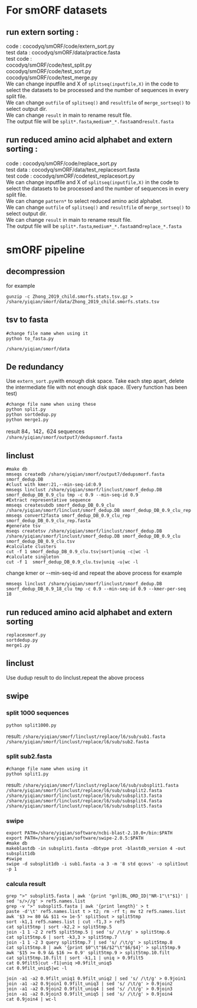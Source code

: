 # For smORF datasets
## run extern sorting : 
code : cocodyq/smORF/code/extern_sort.py                    
test data : cocodyq/smORF/data/practice.fasta               
test code :                         
cocodyq/smORF/code/test_split.py                
cocodyq/smORF/code/test_sort.py                 
cocodyq/smORF/code/test_merge.py                
We can change inputfile and X of `splitseq(inputfile,X)` in the code to select the datasets to be processed and the number of sequences in every split file.                        
We can change `outfile` of `splitseq()` and `resultfile` of `merge_sortseq()` to select output dir.                 
We can change `result` in main to rename result file.   
The output file will be `split*.fasta`,`medium*_*.fasta`and`result.fasta`                       

## run reduced amino acid alphabet and extern sorting : 
code : cocodyq/smORF/code/replace_sort.py                   
test data : cocodyq/smORF/data/test_replacesort.fasta                   
test code : cocodyq/smORF/codetest_replacesort.py                       
We can change inputfile and X of `splitseq(inputfile,X)` in the code to select the datasets to be processed and the number of sequences in every split file.                        
We can change `pattern*` to select reduced amino acid alphabet.                     
We can change `outfile` of `splitseq()` and `resultfile` of `merge_sortseq()` to select output dir.                 
We can change `result` in main to rename result file.   
The output file will be `split*.fasta`,`medium*_*.fasta`and`replace_*.fasta`  

# smORF pipeline  
## decompression  
for example  
```
gunzip -c Zhong_2019_child.smorfs.stats.tsv.gz > /share/yiqian/smorf/data/Zhong_2019_child.smorfs.stats.tsv
```
## tsv to fasta
```
#change file name when using it
python to_fasta.py
```
`/share/yiqian/smorf/data`
## De redundancy
Use `extern_sort.py`with enough disk space.
Take each step apart, delete the intermediate file with not enough disk space.
(Every function has been test)
```
#change file name when using these
python split.py
python sortdedup.py
python merge1.py
```
result 84，142，624 sequences
`/share/yiqian/smorf/output7/dedupsmorf.fasta`
## linclust
```
#make db
mmseqs createdb /share/yiqian/smorf/output7/dedupsmorf.fasta smorf_dedup.DB
#clust with kmer:21,--min-seq-id:0.9
mmseqs linclust /share/yiqian/smorf/linclust/smorf_dedup.DB smorf_dedup_DB_0.9_clu tmp -c 0.9 --min-seq-id 0.9
#Extract representative sequence
mmseqs createsubdb smorf_dedup_DB_0.9_clu /share/yiqian/smorf/linclust/smorf_dedup.DB smorf_dedup_DB_0.9_clu_rep 
mmseqs convert2fasta smorf_dedup_DB_0.9_clu_rep  smorf_dedup_DB_0.9_clu_rep.fasta
#generate tsv
mseqs createtsv /share/yiqian/smorf/linclust/smorf_dedup.DB /share/yiqian/smorf/linclust/smorf_dedup.DB smorf_dedup_DB_0.9_clu smorf_dedup_DB_0.9_clu.tsv
#calculate clusters
cut -f 1 smorf_dedup_DB_0.9_clu.tsv|sort|uniq -c|wc -l
#calculate singleton
cut -f 1  smorf_dedup_DB_0.9_clu.tsv|uniq -u|wc -l
```
change kmer or --min-seq-id and repeat the above process
for example
```
mmseqs linclust /share/yiqian/smorf/linclust/smorf_dedup.DB smorf_dedup_DB_0.9_18_clu tmp -c 0.9 --min-seq-id 0.9 --kmer-per-seq 18
```

## run reduced amino acid alphabet and extern sorting
```
replacesmorf.py
sortdedup.py
merge1.py
```
## linclust
Use dudup result to do linclust.repeat the above process
## swipe
### split 1000 sequences
```
python split1000.py
```
result:
`/share/yiqian/smorf/linclust/replace/l6/sub/sub1.fasta`
`/share/yiqian/smorf/linclust/replace/l6/sub/sub2.fasta`
### split sub2.fasta 
```
#change file name when using it
python split1.py
```
result:
`/share/yiqian/smorf/linclust/replace/l6/sub/subsplit1.fasta`
`/share/yiqian/smorf/linclust/replace/l6/sub/subsplit2.fasta`
`/share/yiqian/smorf/linclust/replace/l6/sub/subsplit3.fasta`
`/share/yiqian/smorf/linclust/replace/l6/sub/subsplit4.fasta`
`/share/yiqian/smorf/linclust/replace/l6/sub/subsplit5.fasta`
### swipe
```
export PATH=/share/yiqian/software/ncbi-blast-2.10.0+/bin:$PATH
export PATH=/share/yiqian/software/swipe-2.0.5:$PATH
#make db
makeblastdb -in subsplit1.fasta -dbtype prot -blastdb_version 4 -out subsplit1db
#swipe
swipe -d subsplit1db -i sub1.fasta -a 3 -m '8 std qcovs' -o split1out -p 1
```
### calcula result
```
grep ">" subsplit5.fasta | awk '{print "gnl|BL_ORD_ID|"NR-1"\t"$1}' | sed 's/>//g' > ref5.names.list
grep -v ">" subsplit5.fasta | awk '{print length}' > t
paste -d'\t' ref5.names.list t > t2; rm -rf t; mv t2 ref5.names.list
awk '$3 >= 80 && $11 <= 1e-5' split5out > split5tmp
sort -k1,1 ref5.names.list | cut -f1,3 > ref5
cat split5tmp | sort -k2,2 > split5tmp.5
join -1 1 -2 2 ref5 split5tmp.5 | sed 's/ /\t/g' > split5tmp.6
cat split5tmp.6 | sort -k3,3 > split5tmp.7
join -1 1 -2 3 query split5tmp.7 | sed 's/ /\t/g' > split5tmp.8
cat split5tmp.8 | awk '{print $0"\t"$6/$2"\t"$6/$4}' > split5tmp.9
awk '$15 >= 0.9 && $16 >= 0.9' split5tmp.9 > split5tmp.10.filt
cat split5tmp.10.filt | sort -k1,1 | uniq > 0.9filt5
cat 0.9filt5|cut -f1|uniq >0.9filt_uniq5
cat 0.9filt_uniq5|wc -l
```
```
join -a1 -a2 0.9filt_uniq1 0.9filt_uniq2 | sed 's/ /\t/g' > 0.9join1
join -a1 -a2 0.9join1 0.9filt_uniq3 | sed 's/ /\t/g' > 0.9join2
join -a1 -a2 0.9join2 0.9filt_uniq4 | sed 's/ /\t/g' > 0.9join3
join -a1 -a2 0.9join3 0.9filt_uniq5 | sed 's/ /\t/g' > 0.9join4
cat 0.9join4 | wc-l
```


